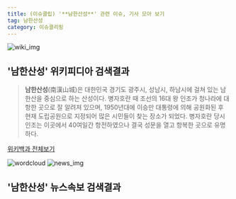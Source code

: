 ```yaml
---
title: (이슈클립) '**남한산성**' 관련 이슈, 기사 모아 보기
tag: 남한산성
category: 이슈클리핑
---
```

![wiki_img](https://user-images.githubusercontent.com/42597476/44503234-41136a80-a6d0-11e8-9071-6fc6418eafe4.png)
## **'**남한산성**'** 위키피디아 검색결과
>**남한산성**(南漢山城)은 대한민국 경기도 광주시, 성남시, 하남시에 걸쳐 있는 남한산을 중심으로 하는 산성이다. 병자호란 때 조선의 16대 왕 인조가 청나라에 대항한 곳으로 잘 알려져 있으며, 1950년대에 이승만 대통령에 의해 공원화된 후 현재 도립공원으로 지정되어 많은 시민들이 찾는 장소가 되었다. 병자호란 당시 인조는 이곳에서 40여일간 항전하였으나 결국 성문을 열고 항복한 곳으로 유명하다.

<a href="https://ko.wikipedia.org/wiki/남한산성" target="_blank">위키백과 전체보기</a>

![wordcloud](https://s3.ap-northeast-2.amazonaws.com/lyrics101-wordcloud/2018-09-24-1537719291.png)
![news_img](https://user-images.githubusercontent.com/42597476/44507050-1206f400-a6e4-11e8-8d98-7ffbfebb353f.png)
## **'**남한산성**'** 뉴스속보 검색결과


